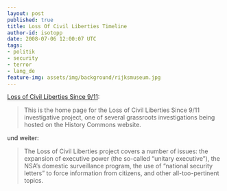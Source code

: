 ```yaml
---
layout: post
published: true
title: Loss Of Civil Liberties Timeline
author-id: isotopp
date: 2008-07-06 12:00:07 UTC
tags:
- politik
- security
- terror
- lang_de
feature-img: assets/img/background/rijksmuseum.jpg
---
```

<a href="http://www.cooperativeresearch.org/project.jsp?project=lossofcivilliberties">Loss of Civil Liberties Since 9/11</a>: <blockquote>This is the home page for the Loss of Civil Liberties Since 9/11 investigative project, one of several grassroots investigations being hosted on the History Commons website.</blockquote> und weiter: <blockquote>The Loss of Civil Liberties project covers a number of issues: the expansion of executive power (the so-called “unitary executive”), the NSA’s domestic surveillance program, the use of “national security letters” to force information from citizens, and other all-too-pertinent topics.</blockquote>
